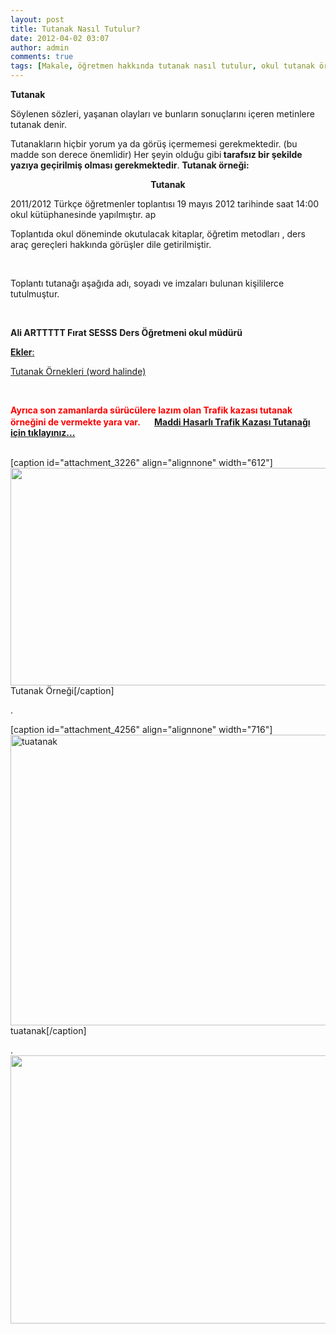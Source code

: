 ```yaml
---
layout: post
title: Tutanak Nasıl Tutulur?
date: 2012-04-02 03:07
author: admin
comments: true
tags: [Makale, öğretmen hakkında tutanak nasıl tutulur, okul tutanak örnekleri, okula zarartutanak nasıl tutulurda, tutanak nasıl yazılır, tutanak örneği, tutanak örnekleri]
---
```

<strong>Tutanak</strong>

Söylenen sözleri, yaşanan olayları ve bunların sonuçlarını içeren metinlere tutanak denir.

Tutanakların hiçbir yorum ya da görüş içermemesi gerekmektedir. (bu madde son derece önemlidir) Her şeyin olduğu gibi<strong> tarafsız bir şekilde yazıya geçirilmiş olması gerekmektedir</strong>.
<strong>Tutanak örneği:</strong>
<div class="vurgu1">
<p align="center"><strong>Tutanak</strong></p>
2011/2012 Türkçe öğretmenler toplantısı 19 mayıs 2012 tarihinde saat 14:00 okul kütüphanesinde yapılmıştır.
ap

Toplantıda okul döneminde okutulacak kitaplar, öğretim metodları  , ders araç gereçleri hakkında görüşler dile getirilmiştir.

&nbsp;

Toplantı tutanağı aşağıda adı, soyadı ve imzaları bulunan kişililerce tutulmuştur.

&nbsp;
<p style="text-align: justify;"><strong>Ali ARTTTTT                                                                                       Fırat SESSS</strong>
<strong> Ders Öğretmeni                                                                               okul müdürü</strong></p>

</div>
<span style="text-decoration: underline;"><strong>Ekler</strong>:</span>


<a href="https://egitimvaktim.com/dosyalar/2016/tutanak-ornegi.docx">  Tutanak Örnekleri (word halinde)</a>

&nbsp;
<div class="vurgu1"><strong><span style="color: #ff0000;">Ayrıca son zamanlarda sürücülere lazım olan Trafik kazası tutanak örneğini de vermekte yara var.
<a href="http://egitimvaktim.com/dosyalar/2012/04/zip.gif"><img class="alignnone size-full wp-image-4259" title="zip" src="http://egitimvaktim.com/dosyalar/2012/04/zip.gif" alt="" width="16" height="16" /></a>  <a title="Kaza tutanağı" href="http://egitimvaktim.com/dosyalar/2012/04/trafik_tutanak.xls">Maddi Hasarlı Trafik Kazası Tutanağı için tıklayınız...</a></span></strong></div>
&nbsp;

[caption id="attachment_3226" align="alignnone" width="612"]<a href="http://egitimvaktim.com/dosyalar/2012/04/tutanak-ornek.jpg"><img class=" wp-image-3226 " title="tutanak-ornek" src="http://egitimvaktim.com/dosyalar/2012/04/tutanak-ornek.jpg" alt="" width="612" height="348" /></a> Tutanak Örneği[/caption]

.

[caption id="attachment_4256" align="alignnone" width="716"]<a href="http://egitimvaktim.com/dosyalar/2012/04/tuatanak.jpg"><img class="size-full wp-image-4256" title="tuatanak" src="http://egitimvaktim.com/dosyalar/2012/04/tuatanak.jpg" alt="tuatanak" width="716" height="465" /></a> tuatanak[/caption]

.
<a href="http://egitimvaktim.com/dosyalar/2012/04/tutanak-ornek_evaktim.jpg"><img class="alignnone size-full wp-image-4257" title="tutanak-ornek_evaktim" src="http://egitimvaktim.com/dosyalar/2012/04/tutanak-ornek_evaktim.jpg" alt="" width="724" height="429" /></a>
